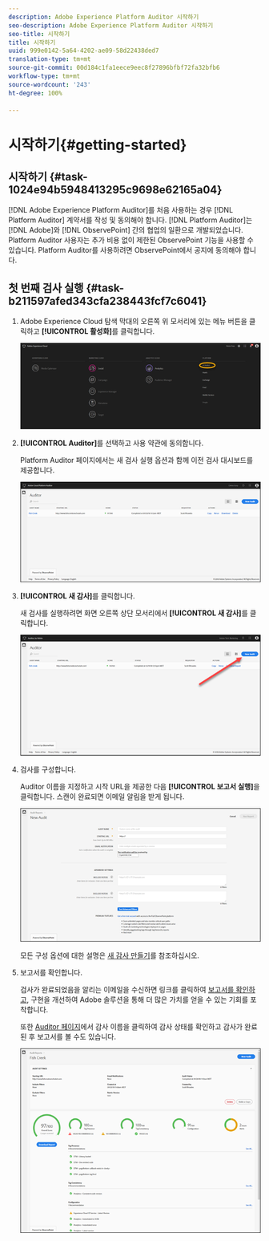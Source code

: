 ```yaml
---
description: Adobe Experience Platform Auditor 시작하기
seo-description: Adobe Experience Platform Auditor 시작하기
seo-title: 시작하기
title: 시작하기
uuid: 999e0142-5a64-4202-ae09-58d22438ded7
translation-type: tm+mt
source-git-commit: 00d184c1fa1eece9eec8f27896bfbf72fa32bfb6
workflow-type: tm+mt
source-wordcount: '243'
ht-degree: 100%

---
```



# 시작하기{#getting-started}

## 시작하기 {#task-1024e94b5948413295c9698e62165a04}

<!--
This page is a placeholder for now, we need things like prerequisites, any planning that should be done before using Auditor, initial setup info--that kind of thing.
-->

[!DNL Adobe Experience Platform Auditor]를 처음 사용하는 경우 [!DNL Platform Auditor] 계약서를 작성 및 동의해야 합니다. [!DNL Platform Auditor]는 [!DNL Adobe]와 [!DNL ObservePoint] 간의 협업의 일환으로 개발되었습니다. Platform Auditor 사용자는 추가 비용 없이 제한된 ObservePoint 기능을 사용할 수 있습니다. Platform Auditor를 사용하려면 ObservePoint에서 공지에 동의해야 합니다.

## 첫 번째 검사 실행 {#task-b211597afed343cfa238443fcf7c6041}

1. Adobe Experience Cloud 탐색 막대의 오른쪽 위 모서리에 있는 메뉴 버튼을 클릭하고 **[!UICONTROL 활성화]**&#x200B;를 클릭합니다.

   ![](assets/activate.png)

1. **[!UICONTROL Auditor]**&#x200B;를 선택하고 사용 약관에 동의합니다.

   Platform Auditor 페이지에서는 새 검사 실행 옵션과 함께 이전 검사 대시보드를 제공합니다.

   ![](assets/home.png)

1. **[!UICONTROL 새 감사]**&#x200B;를 클릭합니다.

   새 검사를 실행하려면 화면 오른쪽 상단 모서리에서 **[!UICONTROL 새 감사]**&#x200B;를 클릭합니다.

   ![](assets/new-audit-button.png)

1. 검사를 구성합니다.

   Auditor 이름을 지정하고 시작 URL을 제공한 다음 **[!UICONTROL 보고서 실행]**&#x200B;을 클릭합니다. 스캔이 완료되면 이메일 알림을 받게 됩니다.

   ![](assets/config.png)

   모든 구성 옵션에 대한 설명은 [새 감사 만들기](../create-audit/create-new-audit.md)를 참조하십시오.
1. 보고서를 확인합니다.

   검사가 완료되었음을 알리는 이메일을 수신하면 링크를 클릭하여 [보고서를 확인하고](../reports/scorecard.md), 구현을 개선하여 Adobe 솔루션을 통해 더 많은 가치를 얻을 수 있는 기회를 포착합니다.

   또한 [Auditor 페이지](../get-started/audit-list.md)에서 감사 이름을 클릭하여 감사 상태를 확인하고 감사가 완료된 후 보고서를 볼 수도 있습니다.

   ![](assets/report.png)
